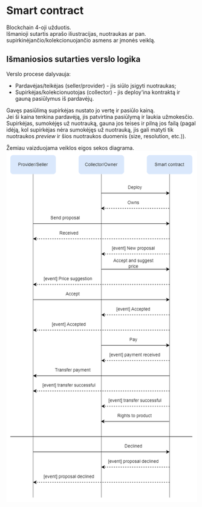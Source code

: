 # Smart contract
Blockchain 4-oji užduotis.  
Išmanioji sutartis aprašo iliustracijas, nuotraukas ar pan. supirkinėjančio/kolekcionuojančio asmens ar įmonės veiklą.
## Išmaniosios sutarties verslo logika
Verslo procese dalyvauja:
* Pardavėjas/teikėjas (seller/provider) - jis siūlo įsigyti nuotraukas;
* Supirkėjas/kolekcionuotojas (collector) - jis deploy'ina kontraktą ir gauną pasiūlymus iš pardavėjų.

Gavęs pasiūlimą supirkėjas nustato jo vertę ir pasiūlo kainą.  
Jei ši kaina tenkina pardavėją, jis patvirtina pasiūlymą ir laukia užmokesčio.  
Supirkėjas, sumokėjęs už nuotrauką, gauna jos teises ir pilną jos failą (pagal idėją, kol supirkėjas nėra sumokėjęs už nuotrauką, jis gali matyti tik nuotraukos *preview* ir šios nuotraukos duomenis (size, resolution, etc.)).  
  
Žemiau vaizduojama veiklos eigos sekos diagrama.
![sekos diagrama](diagrama.png)
